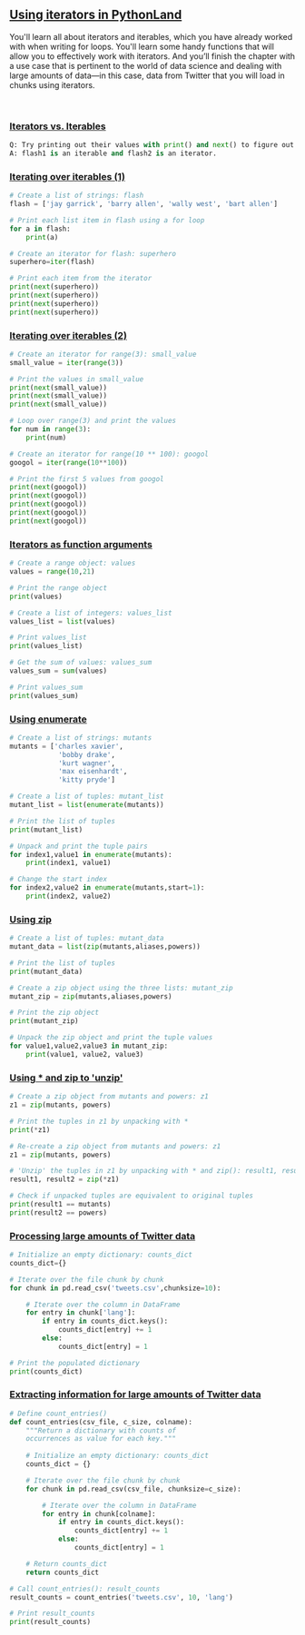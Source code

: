 ## [Using iterators in PythonLand](https://campus.datacamp.com/courses/python-data-science-toolbox-part-2/using-iterators-in-pythonland)

You'll learn all about iterators and iterables, which you have already worked with when writing for loops. You'll learn some handy functions that will allow you to effectively work with iterators. And you’ll finish the chapter with a use case that is pertinent to the world of data science and dealing with large amounts of data—in this case, data from Twitter that you will load in chunks using iterators.

<br>

### [Iterators vs. Iterables](https://campus.datacamp.com/courses/python-data-science-toolbox-part-2/using-iterators-in-pythonland?ex=2)

```Python
Q: Try printing out their values with print() and next() to figure out which is an iterable and which is an iterator.
A: flash1 is an iterable and flash2 is an iterator.
```

### [Iterating over iterables (1)](https://campus.datacamp.com/courses/python-data-science-toolbox-part-2/using-iterators-in-pythonland?ex=3)

```Python
# Create a list of strings: flash
flash = ['jay garrick', 'barry allen', 'wally west', 'bart allen']

# Print each list item in flash using a for loop
for a in flash:
    print(a)

# Create an iterator for flash: superhero
superhero=iter(flash)

# Print each item from the iterator
print(next(superhero))
print(next(superhero))
print(next(superhero))
print(next(superhero))
```

### [Iterating over iterables (2)](https://campus.datacamp.com/courses/python-data-science-toolbox-part-2/using-iterators-in-pythonland?ex=4)

```Python
# Create an iterator for range(3): small_value
small_value = iter(range(3))

# Print the values in small_value
print(next(small_value))
print(next(small_value))
print(next(small_value))

# Loop over range(3) and print the values
for num in range(3):
    print(num)

# Create an iterator for range(10 ** 100): googol
googol = iter(range(10**100))

# Print the first 5 values from googol
print(next(googol))
print(next(googol))
print(next(googol))
print(next(googol))
print(next(googol))
```

### [Iterators as function arguments](https://campus.datacamp.com/courses/python-data-science-toolbox-part-2/using-iterators-in-pythonland?ex=5)

```Python
# Create a range object: values
values = range(10,21)

# Print the range object
print(values)

# Create a list of integers: values_list
values_list = list(values)

# Print values_list
print(values_list)

# Get the sum of values: values_sum
values_sum = sum(values)

# Print values_sum
print(values_sum)
```

### [Using enumerate](https://campus.datacamp.com/courses/python-data-science-toolbox-part-2/using-iterators-in-pythonland?ex=7)

```Python
# Create a list of strings: mutants
mutants = ['charles xavier', 
            'bobby drake', 
            'kurt wagner', 
            'max eisenhardt', 
            'kitty pryde']

# Create a list of tuples: mutant_list
mutant_list = list(enumerate(mutants))

# Print the list of tuples
print(mutant_list)

# Unpack and print the tuple pairs
for index1,value1 in enumerate(mutants):
    print(index1, value1)

# Change the start index
for index2,value2 in enumerate(mutants,start=1):
    print(index2, value2)
```

### [Using zip](https://campus.datacamp.com/courses/python-data-science-toolbox-part-2/using-iterators-in-pythonland?ex=8)

```Python
# Create a list of tuples: mutant_data
mutant_data = list(zip(mutants,aliases,powers))

# Print the list of tuples
print(mutant_data)

# Create a zip object using the three lists: mutant_zip
mutant_zip = zip(mutants,aliases,powers)

# Print the zip object
print(mutant_zip)

# Unpack the zip object and print the tuple values
for value1,value2,value3 in mutant_zip:
    print(value1, value2, value3)
```

### [Using * and zip to 'unzip'](https://campus.datacamp.com/courses/python-data-science-toolbox-part-2/using-iterators-in-pythonland?ex=9)

```Python
# Create a zip object from mutants and powers: z1
z1 = zip(mutants, powers)

# Print the tuples in z1 by unpacking with *
print(*z1)

# Re-create a zip object from mutants and powers: z1
z1 = zip(mutants, powers)

# 'Unzip' the tuples in z1 by unpacking with * and zip(): result1, result2
result1, result2 = zip(*z1)

# Check if unpacked tuples are equivalent to original tuples
print(result1 == mutants)
print(result2 == powers)
```

### [Processing large amounts of Twitter data](https://campus.datacamp.com/courses/python-data-science-toolbox-part-2/using-iterators-in-pythonland?ex=11)

```Python
# Initialize an empty dictionary: counts_dict
counts_dict={}

# Iterate over the file chunk by chunk
for chunk in pd.read_csv('tweets.csv',chunksize=10):

    # Iterate over the column in DataFrame
    for entry in chunk['lang']:
        if entry in counts_dict.keys():
            counts_dict[entry] += 1
        else:
            counts_dict[entry] = 1

# Print the populated dictionary
print(counts_dict)
```

### [Extracting information for large amounts of Twitter data](https://campus.datacamp.com/courses/python-data-science-toolbox-part-2/using-iterators-in-pythonland?ex=12)

```Python
# Define count_entries()
def count_entries(csv_file, c_size, colname):
    """Return a dictionary with counts of
    occurrences as value for each key."""
    
    # Initialize an empty dictionary: counts_dict
    counts_dict = {}

    # Iterate over the file chunk by chunk
    for chunk in pd.read_csv(csv_file, chunksize=c_size):

        # Iterate over the column in DataFrame
        for entry in chunk[colname]:
            if entry in counts_dict.keys():
                counts_dict[entry] += 1
            else:
                counts_dict[entry] = 1

    # Return counts_dict
    return counts_dict

# Call count_entries(): result_counts
result_counts = count_entries('tweets.csv', 10, 'lang')

# Print result_counts
print(result_counts)
```